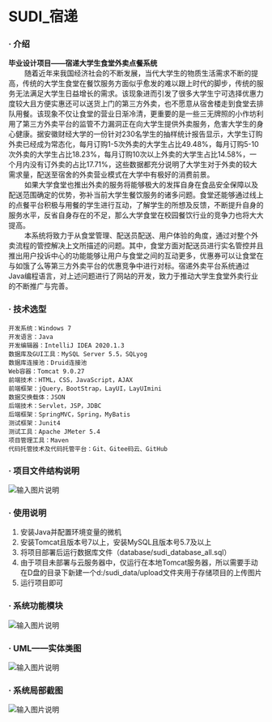 # SUDI_宿递

### · 介绍

 **毕业设计项目——宿递大学生食堂外卖点餐系统** <br>
&nbsp;&nbsp;&nbsp;&nbsp;&nbsp;&nbsp;&nbsp;&nbsp;随着近年来我国经济社会的不断发展，当代大学生的物质生活需求不断的提高，传统的大学生食堂在餐饮服务方面似乎愈发的难以跟上时代的脚步，传统的服务无法满足大学生日益增长的需求。该现象进而引发了很多大学生宁可选择优惠力度较大且方便实惠还可以送货上门的第三方外卖，也不愿意从宿舍楼走到食堂去排队用餐。该现象不仅让食堂的营业日渐冷清，更重要的是一些三无牌照的小作坊利用了第三方外卖平台的监管不力漏洞正在向大学生提供外卖服务，危害大学生的身心健康。据安徽财经大学的一份针对230名学生的抽样统计报告显示，大学生订购外卖已经成为常态化，每月订购1-5次外卖的大学生占比49.48%，每月订购5-10次外卖的大学生占比18.23%，每月订购10次以上外卖的大学生占比14.58%，一个月内没有订外卖的占比17.71%，这些数据都充分说明了大学生对于外卖的较大需求量，配送至宿舍的外卖营业模式在大学中有极好的消费前景。<br>
&nbsp;&nbsp;&nbsp;&nbsp;&nbsp;&nbsp;&nbsp;&nbsp;如果大学食堂也推出外卖的服务将能够极大的发挥自身在食品安全保障以及配送范围确定的优势，弥补当前大学生餐饮服务的诸多问题。食堂还能够通过线上的点餐平台积极与用餐的学生进行互动，了解学生的所想及反馈，不断提升自身的服务水平，反省自身存在的不足，那么大学食堂在校园餐饮行业的竞争力也将大大提高。<br>
&nbsp;&nbsp;&nbsp;&nbsp;&nbsp;&nbsp;&nbsp;&nbsp;本系统将致力于从食堂管理、配送员配送、用户体验的角度，通过对整个外卖流程的管控解决上文所描述的问题。其中，食堂方面对配送员进行实名管控并且推出用户投诉中心的功能能够让用户与食堂之间的互动更多，优惠券可以让食堂在与如饿了么等第三方外卖平台的优惠竞争中进行对标。宿递外卖平台系统通过Java编程语言，对上述问题进行了网站的开发，致力于推动大学生食堂外卖行业的不断推广与完善。<br>

### · 技术选型

    开发系统：Windows 7
    开发语言：Java
    开发编辑器：IntelliJ IDEA 2020.1.3
    数据库及GUI工具：MySQL Server 5.5，SQLyog
    数据库连接池：Druid连接池
    Web容器：Tomcat 9.0.27
    前端技术：HTML，CSS，JavaScript，AJAX
    前端框架：jQuery，BootStrap，LayUI，LayUImini
    数据交换载体：JSON
    后端技术：Servlet，JSP，JDBC
    后端框架：SpringMVC，Spring，MyBatis
    测试框架：Junit4
    测试工具：Apache JMeter 5.4
    项目管理工具：Maven
    代码托管技术及代码托管平台：Git、Gitee码云、GitHub

### · 项目文件结构说明

![输入图片说明](https://images.gitee.com/uploads/images/2020/1223/160337_eb9c9e04_7848439.png "Snipaste_2020-12-23_16-03-08.png")

### · 使用说明

1.  安装Java并配置环境变量的微机
2.  安装Tomcat且版本号7以上，安装MySQL且版本号5.7及以上
3.  将项目部署后运行数据库文件（database/sudi_database_all.sql）
4.  由于项目未部署与云服务器中，仅运行在本地Tomcat服务器，所以需要手动在D盘的目录下新建一个d:/sudi_data/upload文件夹用于存储项目的上传图片
4.  运行项目即可

### · 系统功能模块

![输入图片说明](https://images.gitee.com/uploads/images/2020/1223/161902_9e7b8306_7848439.png "Snipaste_2020-12-23_16-03-08.png")

### · UML——实体类图

![输入图片说明](https://images.gitee.com/uploads/images/2020/1223/162118_63d0cd73_7848439.png "Snipaste_2020-12-23_16-03-08.png")

### · 系统局部截图

![输入图片说明](https://images.gitee.com/uploads/images/2020/1223/163548_bf595fb5_7848439.png "Snipaste_2020-12-23_16-22-46.png")


